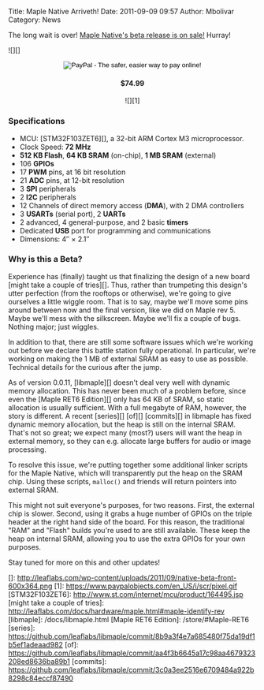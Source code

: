 Title: Maple Native Arriveth!
Date: 2011-09-09 09:57
Author: Mbolivar
Category: News

The long wait is over! [Maple Native's beta release is on sale!][]
Hurray!

</p>

![][]

<div style="text-align: center; clear: both;">
</p>
<p>
<form target="paypal" action="https://www.paypal.com/cgi-bin/webscr" method="post">
</p>
<input type="hidden" name="cmd" value="_s-xclick">

<input type="hidden" name="hosted_button_id" value="CN8MKPG4VMXH8">

<input type="image" src="https://www.paypalobjects.com/en_US/i/btn/btn_cart_SM.gif" border="0" name="submit" alt="PayPal - The safer, easier way to pay online!">

#### \$74.99

</p>
![][1]

<p>
</form>
</p>
<p>
</div>
</p>

### Specifications

</p>

<div>
</p>

-   MCU: [STM32F103ZET6][], a 32-bit ARM Cortex M3 microprocessor.
-   Clock Speed: **72 MHz**
-   **512 KB Flash**, **64 KB SRAM** (on-chip), **1 MB SRAM** (external)
-   106 **GPIOs**
-   17 **PWM** pins, at 16 bit resolution
-   21 **ADC** pins, at 12-bit resolution
-   3 **SPI** peripherals
-   2 **I2C** peripherals
-   12 Channels of direct memory access (**DMA**), with 2 DMA
    controllers
-   3 **USARTs** (serial port), 2 **UARTs**
-   2 advanced, 4 general-purpose, and 2 basic **timers**
-   Dedicated **USB** port for programming and communications
-   Dimensions: 4″ × 2.1″

</p>
<p>
</div>
</p>

### Why is this a Beta?

</p>

Experience has (finally) taught us that finalizing the design of a new
board [might take a couple of tries][]. Thus, rather than trumpeting
this design's utter perfection (from the rooftops or otherwise), we're
going to give ourselves a little wiggle room. That is to say, maybe
we'll move some pins around between now and the final version, like we
did on Maple rev 5. Maybe we'll mess with the silkscreen. Maybe we'll
fix a couple of bugs. Nothing major; just wiggles.

In addition to that, there are still some software issues which we're
working out before we declare this battle station fully operational. In
particular, we're working on making the 1 MB of external SRAM as easy to
use as possible. Technical details for the curious after the jump.

</p>
<!--more-->

As of version 0.0.11, [libmaple][] doesn't deal very well with dynamic
memory allocation. This has never been much of a problem before, since
even the [Maple RET6 Edition][] only has 64 KB of SRAM, so static
allocation is usually sufficient. With a full megabyte of RAM, however,
the story is different. A recent [series][] [of][] [commits][] in
libmaple has fixed dynamic memory allocation, but the heap is still on
the internal SRAM. That's not so great; we expect many (most?) users
will want the heap in external memory, so they can e.g. allocate large
buffers for audio or image processing.

To resolve this issue, we're putting together some additional linker
scripts for the Maple Native, which will transparently put the heap on
the SRAM chip. Using these scripts, `malloc()` and friends will return
pointers into external SRAM.

This might not suit everyone's purposes, for two reasons. First, the
external chip is slower. Second, using it grabs a huge number of GPIOs
on the triple header at the right hand side of the board. For this
reason, the traditional "RAM" and "Flash" builds you're used to are
still available. These keep the heap on internal SRAM, allowing you to
use the extra GPIOs for your own purposes.

Stay tuned for more on this and other updates!

  [Maple Native's beta release is on sale!]: http://leaflabs.com/store/
  []: http://leaflabs.com/wp-content/uploads/2011/09/native-beta-front-600x364.png
  [1]: https://www.paypalobjects.com/en_US/i/scr/pixel.gif
  [STM32F103ZET6]: http://www.st.com/internet/mcu/product/164495.jsp
  [might take a couple of tries]: http://leaflabs.com/docs/hardware/maple.html#maple-identify-rev
  [libmaple]: /docs/libmaple.html
  [Maple RET6 Edition]: /store/#Maple-RET6
  [series]: https://github.com/leaflabs/libmaple/commit/8b9a3f4e7a685480f75da19df1b5ef1adeaad982
  [of]: https://github.com/leaflabs/libmaple/commit/aa4f3b6645a17c98aa4679323208ed8636ba89b1
  [commits]: https://github.com/leaflabs/libmaple/commit/3c0a3ee2516e6709484a922b8298c84eccf87490
